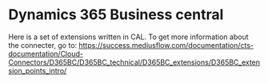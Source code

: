 # Dynamics 365 Business central
Here is a set of extensions written in CAL. To get more information about the connecter, go to: 
https://success.mediusflow.com/documentation/cts-documentation/Cloud-Connectors/D365BC/D365BC_technical/D365BC_extensions/D365BC_extension_points_intro/
